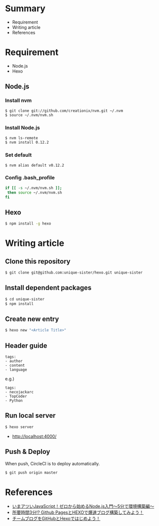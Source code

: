 # Summary
- Requirement
- Writing article
- References

# Requirement
- Node.js
- Hexo

## Node.js
### Install nvm
```bash
$ git clone git://github.com/creationix/nvm.git ~/.nvm
$ source ~/.nvm/nvm.sh
```

### Install Node.js
```bash
$ nvm ls-remote
$ nvm install 0.12.2
```

### Set default
```bash
$ nvm alias default v0.12.2
```

### Config .bash_profile
```bash
if [[ -s ~/.nvm/nvm.sh ]];
 then source ~/.nvm/nvm.sh
fi
```

## Hexo
```bash
$ npm install -g hexo
```

# Writing article
## Clone this repository
```bash
$ git clone git@github.com:unique-sister/hexo.git unique-sister
```

## Install dependent packages
```bash
$ cd unique-sister
$ npm install
```

## Create new entry
```bash
$ hexo new "<Article Title>"
```

## Header guide
```
tags:
- author
- content
- language
```

e.g.)

```
tags:
- necojackarc
- TopCoder
- Python

```

## Run local server
```bash
$ hexo server
```

- [http://localhost:4000/](http://localhost:4000/)

## Push & Deploy
When push, CircleCI is to deploy automatically.

```bash
$ git push origin master
```

# References
- [いまアツいJavaScript！ゼロから始めるNode.js入門〜5分で環境構築編〜](http://liginc.co.jp/web/programming/node-js/85318)
- [所要時間3分!? Github PagesとHEXOで爆速ブログ構築してみよう！](http://liginc.co.jp/web/programming/server/104594)
- [チームブログをGitHubとHexoではじめよう！](http://blog.otakumode.com/2014/08/08/Blogging-with-hexoio/)
